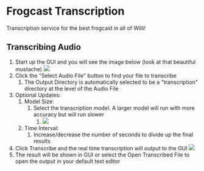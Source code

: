 # Frogcast Transcription
Transcription service for the best frogcast in all of Willi!

## Transcribing Audio
1. Start up the GUI and you will see the image below (look at that beautiful mustache) 
![](../Desktop/gui_start_up.png)
2. Click the "Select Audio File" button to find your file to transcribe
   1. The Output Directory is automatically selected to be a "transcription" directory at the level of the Audio File
3. Optional Updates:
   1. Model Size:
      1. Select the transcription model. A larger model will run with more accuracy but will run slower
         1. ![](../Desktop/whisper_models.png)
   2. Time Interval:
      1. Increase/decrease the number of seconds to divide up the final results
4. Click Transcribe and the real time transcription will output to the GUI
![](../Desktop/gui_transcribing.png)
5. The result will be shown in GUI or select the Open Transcribed File to open the output in your default text editor
